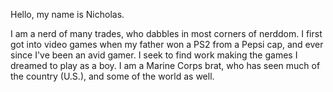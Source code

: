 Hello, my name is Nicholas.

I am a nerd of many trades, who dabbles in most corners of nerddom.
I first got into video games when my father won a PS2 from a Pepsi cap, and ever since I've been an avid gamer.
I seek to find work making the games I dreamed to play as a boy.
I am a Marine Corps brat, who has seen much of the country (U.S.), and some of the world as well.
